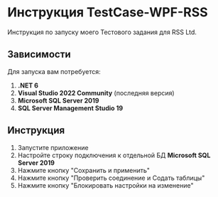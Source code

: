 # Инструкция TestCase-WPF-RSS
Инструкция по запуску моего Тестового задания для RSS Ltd.


## Зависимости

Для запуска вам потребуется:
 1. **.NET 6**
 2. **Visual Studio 2022 Community** (последняя версия)
 3. **Microsoft SQL Server 2019**
 4. **SQL Server Management Studio 19**

## Инструкция
 1. Запустите приложение
 2. Настройте строку подключения к отдельной БД **Microsoft SQL Server 2019**
 3. Нажмите кнопку "Сохранить и применить"
 4. Нажмите кнопку "Проверить соединение и Содать таблицы"
 4. Нажмите кнопку "Блокировать настройки на изменение"